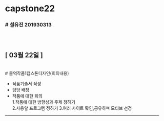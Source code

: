 # capstone22
<h3># 설유진 201930313<h3>
<br>


## [ 03월 22일 ]
<br>
# 졸억작품1캡스톤디자인(회의내용)

- 작품기술서 작성  
- 담당 배정  
- 작품에 대한 회의  
 1.작품에 대한 방향성과 주제 정하기  
 2.사용할 프로그램 정하기 
 3.여러 사이트 확인,공유하며 모티브 선정
 

---
